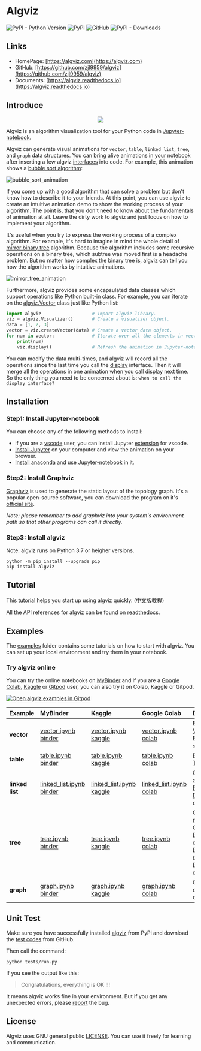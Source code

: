 # Algviz

![PyPI - Python Version](https://img.shields.io/pypi/pyversions/algviz)
![PyPI](https://img.shields.io/pypi/v/algviz)
![GitHub](https://img.shields.io/github/license/zjl9959/algviz)
![PyPI - Downloads](https://img.shields.io/pypi/dm/algviz)

## Links

+ HomePage: [https://algviz.com](https://algviz.com)
+ GitHub: [https://github.com/zjl9959/algviz](https://github.com/zjl9959/algviz)
+ Documents: [https://algviz.readthedocs.io](https://algviz.readthedocs.io)

## Introduce

<div align=center><img src="https://cdn.jsdelivr.net/gh/zjl9959/algviz@main/docs/images/logo_v1.svg"/></div>

Algviz is an algorithm visualization tool for your Python code in [Jupyter-notebook](https://jupyter.org/).

Algviz can generate visual animations for `vector`, `table`, `linked list`, `tree`, and `graph` data structures.
You can bring alive animations in your notebook after inserting a few algviz [interfaces](https://algviz.readthedocs.io/en/latest/api.html#module-algviz) into code. For example, this animation shows a [bubble sort algorithm]:

![bubble_sort_animation](https://cdn.jsdelivr.net/gh/zjl9959/algviz@main/docs/animation_images/bubble_sort.svg)

If you come up with a good algorithm that can solve a problem but don't know how to describe it to your friends. At this point, you can use algviz to create an intuitive animation demo to show the working process of your algorithm. The point is, that you don't need to know about the fundamentals of animation at all. Leave the dirty work to algviz and just focus on how to implement your algorithm.

It's useful when you try to express the working process of a complex algorithm.
For example, it's hard to imagine in mind the whole detail of [mirror binary tree](https://medium.com/@ajinkyajawale/convert-a-binary-tree-into-its-mirror-tree-42ea44cea237) algorithm.
Because the algorithm includes some recursive operations on a binary tree, which subtree was moved first is a headache problem. But no matter how complex the binary tree is, algviz can tell you how the algorithm works by intuitive animations.

![mirror_tree_animation](https://cdn.jsdelivr.net/gh/zjl9959/algviz@main/docs/animation_images/mirror_tree_complete.svg)

Furthermore, algviz provides some encapsulated data classes which support operations like Python built-in class. For example, you can iterate on the [algviz.Vector](https://algviz.readthedocs.io/en/latest/api.html#algviz.vector.Vector) class just like Python list:

```python
import algviz                   # Import algviz library.
viz = algviz.Visualizer()       # Create a visualizer object.
data = [1, 2, 3]
vector = viz.createVector(data) # Create a vector data object.
for num in vector:              # Iterate over all the elements in vector.
    print(num)
    viz.display()               # Refresh the animation in Jupyter-notebook.
```

You can modify the data multi-times, and algviz will record all the operations since the last time you call the [display](https://algviz.readthedocs.io/en/latest/api.html#algviz.visual.Visualizer.display) interface. Then it will merge all the operations in one animation when you call display next time. So the only thing you need to be concerned about is: `when to call the display interface?`


## Installation

### Step1: Install Jupyter-notebook

You can choose any of the following methods to install:

+ If you are a [vscode](https://code.visualstudio.com/) user, you can install Jupyter [extension](https://marketplace.visualstudio.com/items?itemName=ms-toolsai.jupyter) for vscode.
+ [Install Jupyter](https://jupyter.org/install) on your computer and view the animation on your browser.
+ [Install anaconda](https://docs.anaconda.com/anaconda/install/index.html) and [use Jupyter-notebook](https://docs.anaconda.com/ae-notebooks/user-guide/basic-tasks/apps/jupyter/index.html) in it.

### Step2: Install Graphviz

[Graphviz](https://graphviz.org/) is used to generate the static layout of the topology graph.
It's a popular open-source software, you can download the program on it's [official site](https://graphviz.org/download/).

*Note: please remember to add graphviz into your system's environment path so that other programs can call it directly.*

### Step3: Install algviz

Note: algviz runs on Python 3.7 or heigher versions.

```shell
python -m pip install --upgrade pip
pip install algviz
```

## Tutorial

This [tutorial](https://algviz.com/en/examples.html) helps you start up using algviz quickly. ([中文版教程](https://algviz.com/cn/examples.html))

All the API references for algviz can be found on [readthedocs](https://algviz.readthedocs.io/en/latest/api.html#).

## Examples

The [examples](https://github.com/zjl9959/algviz/tree/main/examples) folder contains some tutorials on how to start with algviz. You can set up your local environment and try them in your notebook. 

### Try algviz online

You can try the online notebooks on [MyBinder](https://mybinder.org/) and if you are a [Google Colab](https://colab.research.google.com/), [Kaggle](https://www.kaggle.com/) or [Gitpod](https://www.gitpod.io/) user, you can also try it on Colab, Kaggle or Gitpod.

[![Open algviz examples in Gitpod](https://gitpod.io/button/open-in-gitpod.svg)](https://gitpod.io/#https://github.com/zjl9959/algviz-launch)

| Example         |  MyBinder           |   Kaggle       | Google Colab         |  Description                       |
| :----           | :------             | :-------       | :---------                 | :-------                           |
| **vector**      | [vector.ipynb binder]      |     [vector.ipynb kaggle]         | [vector.ipynb colab]       | Basic operations on [Vector] class. <br> Example of `bubble sort algorithm`. |
| **table**       | [table.ipynb binder]       |     [table.ipynb kaggle]         | [table.ipynb colab]        | Basic operations on [Table] class.  |
| **linked list** | [linked_list.ipynb binder] |     [linked_list.ipynb kaggle]        | [linked_list.ipynb colab]  | Create linked list and operate [ForwardLinkedNode], [DoublyLinkedNode] classes. |
| **tree**        | [tree.ipynb binder]        |   [tree.ipynb kaggle]          | [tree.ipynb colab]         | Create [binary tree], [normal tree] <br> Operate [TreeNode], [BinaryTreeNode] classes. <br> Example of `mirror binary tree`. <br> Example of construct `trie tree`. |
| **graph**       | [graph.ipynb binder]       |   [graph.ipynb kaggle]    | [graph.ipynb colab]        | Create [graph] and operate [GraphNode] class. |


## Unit Test

Make sure you have successfully installed [algviz](https://pypi.org/project/algviz/) from PyPi and download the [test codes](https://github.com/zjl9959/algviz/tree/main/tests) from GitHub.

Then call the command:

```shell
python tests/run.py
```

If you see the output like this:

> Congratulations, everything is OK !!!

It means algviz works fine in your environment.
But if you get any unexpected errors, please [report](https://github.com/zjl9959/algviz/issues) the bug.

## License

Algviz uses GNU general public [LICENSE](https://github.com/zjl9959/algviz/blob/main/LICENSE). You can use it freely for learning and communication.


[Vector]: https://algviz.readthedocs.io/en/latest/api.html#algviz.vector.Vector
[Table]: https://algviz.readthedocs.io/en/latest/api.html#algviz.table.Table
[ForwardLinkedNode]: https://algviz.readthedocs.io/en/latest/api.html#algviz.linked_list.ForwardLinkedListNode
[DoublyLinkedNode]: https://algviz.readthedocs.io/en/latest/api.html#algviz.linked_list.DoublyLinkedListNode
[binary tree]: https://algviz.readthedocs.io/en/latest/api.html#algviz.tree.parseBinaryTree
[normal tree]: https://algviz.readthedocs.io/en/latest/api.html#algviz.tree.parseTree
[TreeNode]: https://algviz.readthedocs.io/en/latest/api.html#algviz.tree.TreeNode
[BinaryTreeNode]: https://algviz.readthedocs.io/en/latest/api.html#algviz.tree.BinaryTreeNode
[graph]: https://algviz.readthedocs.io/en/latest/api.html#algviz.graph.parseGraph
[GraphNode]: https://algviz.readthedocs.io/en/latest/api.html#algviz.graph.GraphNode

[vector.ipynb binder]: https://mybinder.org/v2/gh/zjl9959/algviz/main?labpath=examples%2Fvector.ipynb
[table.ipynb binder]: https://mybinder.org/v2/gh/zjl9959/algviz/main?labpath=examples%2Ftable.ipynb
[linked_list.ipynb binder]: https://mybinder.org/v2/gh/zjl9959/algviz/main?labpath=examples%2Flinked_list.ipynb
[tree.ipynb binder]: https://mybinder.org/v2/gh/zjl9959/algviz/main?labpath=examples%2Ftree.ipynb
[graph.ipynb binder]: https://mybinder.org/v2/gh/zjl9959/algviz/main?labpath=examples%2Fgraph.ipynb
[vector.ipynb kaggle]: https://www.kaggle.com/code/algviz/vector-example
[table.ipynb kaggle]: https://www.kaggle.com/algviz/table-example
[linked_list.ipynb kaggle]: https://www.kaggle.com/algviz/linked-list-example
[tree.ipynb kaggle]: https://www.kaggle.com/algviz/tree-example
[graph.ipynb kaggle]: https://www.kaggle.com/algviz/graph-example
[vector.ipynb colab]: https://colab.research.google.com/drive/1RgAoKbiSBXdSvBg65pwu9pJp5bQL1pCs?usp=sharing
[table.ipynb colab]: https://colab.research.google.com/drive/1GH6XgKDpUA2GKxiLm5tljp19wUvmnDxO?usp=sharing
[linked_list.ipynb colab]: https://colab.research.google.com/drive/1rsg-6irXzQODPi6DUZhtu-pKq_r55hwV?usp=sharing
[tree.ipynb colab]: https://colab.research.google.com/drive/138pnzwoS2vdhssZyTx-k5rwBQNb2Hi9N?usp=sharing
[graph.ipynb colab]: https://colab.research.google.com/drive/14hF30-N9VGBb5-vkERPuURvmnB9VspU9?usp=sharing

[bubble sort algorithm]: https://en.wikipedia.org/wiki/Bubble_sort
